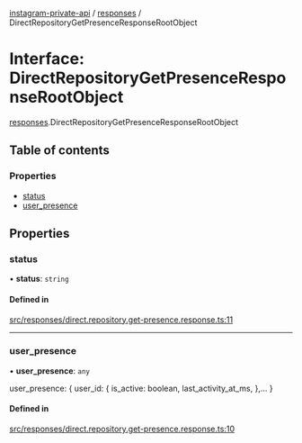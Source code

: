[instagram-private-api](../../README.md) / [responses](../../modules/responses.md) / DirectRepositoryGetPresenceResponseRootObject

# Interface: DirectRepositoryGetPresenceResponseRootObject

[responses](../../modules/responses.md).DirectRepositoryGetPresenceResponseRootObject

## Table of contents

### Properties

- [status](DirectRepositoryGetPresenceResponseRootObject.md#status)
- [user\_presence](DirectRepositoryGetPresenceResponseRootObject.md#user_presence)

## Properties

### status

• **status**: `string`

#### Defined in

[src/responses/direct.repository.get-presence.response.ts:11](https://github.com/Nerixyz/instagram-private-api/blob/4971f34/src/responses/direct.repository.get-presence.response.ts#L11)

___

### user\_presence

• **user\_presence**: `any`

user_presence: {
  user_id: {
    is_active: boolean,
    last_activity_at_ms,
  },...
}

#### Defined in

[src/responses/direct.repository.get-presence.response.ts:10](https://github.com/Nerixyz/instagram-private-api/blob/4971f34/src/responses/direct.repository.get-presence.response.ts#L10)
